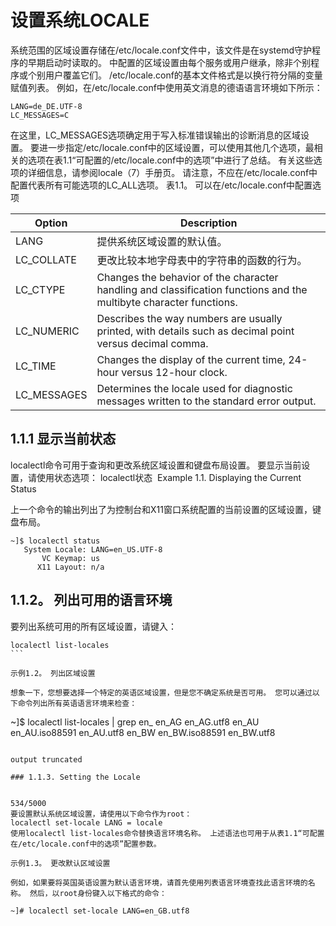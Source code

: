 
# 设置系统LOCALE

系统范围的区域设置存储在/etc/locale.conf文件中，该文件是在systemd守护程序的早期启动时读取的。 中配置的区域设置由每个服务或用户继承，除非个别程序或个别用户覆盖它们。
/etc/locale.conf的基本文件格式是以换行符分隔的变量赋值列表。 例如，在/etc/locale.conf中使用英文消息的德语语言环境如下所示：

```
LANG=de_DE.UTF-8
LC_MESSAGES=C
```

在这里，LC_MESSAGES选项确定用于写入标准错误输出的诊断消息的区域设置。 要进一步指定/etc/locale.conf中的区域设置，可以使用其他几个选项，最相关的选项在表1.1“可配置的/etc/locale.conf中的选项”中进行了总结。 有关这些选项的详细信息，请参阅locale（7）手册页。 请注意，不应在/etc/locale.conf中配置代表所有可能选项的LC_ALL选项。
表1.1。 可以在/etc/locale.conf中配置选项

|  Option	 |                  Description                                                                                          |
|----------- |---------------------------------------------------------------------------------------------------------------------- |
| LANG	     | 提供系统区域设置的默认值。                                                                                                 |
| LC_COLLATE | 更改比较本地字母表中的字符串的函数的行为。                                                                                    |
| LC_CTYPE	 | Changes the behavior of the character handling and classification functions and the multibyte character functions.    |
| LC_NUMERIC |	Describes the way numbers are usually printed, with details such as decimal point versus decimal comma.              |
| LC_TIME	 | Changes the display of the current time, 24-hour versus 12-hour clock.                                                |
| LC_MESSAGES| 	Determines the locale used for diagnostic messages written to the standard error output.                             |

## 1.1.1 显示当前状态

localectl命令可用于查询和更改系统区域设置和键盘布局设置。 要显示当前设置，请使用状态选项：
localectl状态
⁠
Example 1.1. Displaying the Current Status

上一个命令的输出列出了为控制台和X11窗口系统配置的当前设置的区域设置，键盘布局。
```
~]$ localectl status
   System Locale: LANG=en_US.UTF-8
       VC Keymap: us
      X11 Layout: n/a
```


## 1.1.2。 列出可用的语言环境

要列出系统可用的所有区域设置，请键入：

```
localectl list-locales
⁠```

示例1.2。 列出区域设置

想象一下，您想要选择一个特定的英语区域设置，但是您不确定系统是否可用。 您可以通过以下命令列出所有英语语言环境来检查：
```
~]$ localectl list-locales | grep en_
en_AG
en_AG.utf8
en_AU
en_AU.iso88591
en_AU.utf8
en_BW
en_BW.iso88591
en_BW.utf8
```

output truncated

### 1.1.3. Setting the Locale


534/5000
要设置默认系统区域设置，请使用以下命令作为root：
localectl set-locale LANG = locale
使用localectl list-locales命令替换语言环境名称。 上述语法也可用于从表1.1“可配置在/etc/locale.conf中的选项”配置参数。
⁠
示例1.3。 更改默认区域设置

例如，如果要将英国英语设置为默认语言环境，请首先使用列表语言环境查找此语言环境的名称。 然后，以root身份键入以下格式的命令：

~]# localectl set-locale LANG=en_GB.utf8
